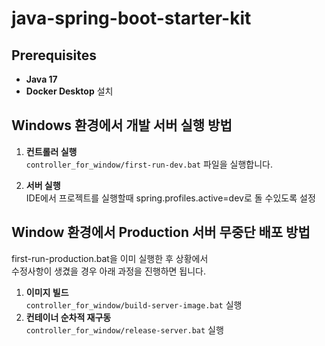# java-spring-boot-starter-kit

## Prerequisites
- **Java 17**
- **Docker Desktop** 설치

## Windows 환경에서 개발 서버 실행 방법
1. **컨트롤러 실행**  
   `controller_for_window/first-run-dev.bat` 파일을 실행합니다.

2. **서버 실행**  
   IDE에서 프로젝트를 실행할때 spring.profiles.active=dev로 돌 수있도록 설정

## Window 환경에서 Production 서버 무중단 배포 방법
first-run-production.bat을 이미 실행한 후 상황에서  
수정사항이 생겼을 경우 아래 과정을 진행하면 됩니다.
1. **이미지 빌드**  
   `controller_for_window/build-server-image.bat` 실행
2. **컨테이너 순차적 재구동**  
   `controller_for_window/release-server.bat` 실행

